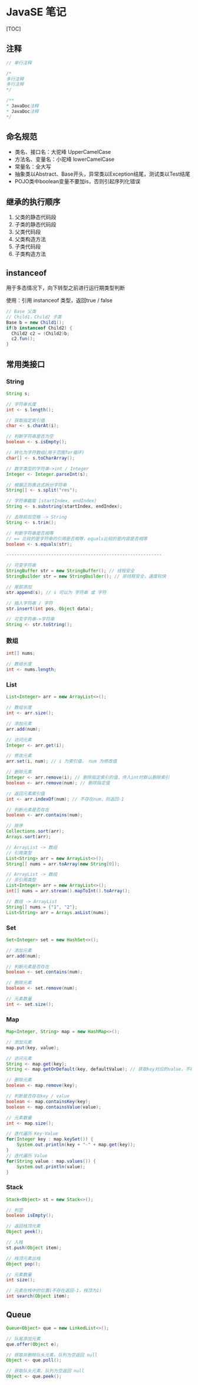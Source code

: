 # JavaSE 笔记

[TOC]

## 注释

```java
// 单行注释

/*
多行注释
多行注释
*/

/**
* JavaDoc注释
* JavaDoc注释
*/
```

## 命名规范

- 类名、接口名：大驼峰 UpperCamelCase
- 方法名、变量名：小驼峰 lowerCamelCase
- 常量名：全大写
- 抽象类以Abstract、Base开头，异常类以Exception结尾，测试类以Test结尾
- POJO类中boolean变量不要加is，否则引起序列化错误

## 继承的执行顺序

1. 父类的静态代码段
2. 子类的静态代码段
3. 父类代码段
4. 父类构造方法
5. 子类代码段
6. 子类构造方法

## instanceof

用于多态情况下，向下转型之前进行运行期类型判断

使用：引用 instanceof 类型，返回true / false

```java
// Base 父类
// Child1，Child2 子类
Base b = new Child1();
if(b instanceof Child2) {
  Child2 c2 = (Child2)b;
  c2.fun();
}
```

## 常用类接口

### String

```java
String s;

// 字符串长度
int <- s.length();

// 获取指定索引值
char <- s.charAt(i);

// 判断字符串是否为空
boolean <- s.isEmpty();

// 转化为字符数组(用于范围for循环)
char[] <- s.toCharArray();

// 数字类型的字符串->int / Integer
Integer <- Integer.parseInt(s);

// 根据正则表达式拆分字符串
String[] <- s.split("res");

// 字符串截取 [startIndex, endIndex)
String <- s.substring(startIndex, endIndex);

// 去除前后空格 -> String
String <- s.trim();

// 判断字符串是否相等
// == 比较的是字符串的引用是否相等，equals比较的是内容是否相等
boolean <- s.equals(str);

-----------------------------------------------------------

// 可变字符串
StringBuffer str = new StringBuffer(); // 线程安全
StringBuilder str = new StringBuilder(); // 非线程安全，速度较快

// 尾部添加
str.append(s); // s 可以为 字符串 或 字符

// 插入字符串 / 字符
str.insert(int pos, Object data);

// 可变字符串->字符串
String <- str.toString();
```

### 数组

```java
int[] nums;

// 数组长度
int <- nums.length;
```

### List

```java
List<Integer> arr = new ArrayList<>();

// 数组长度
int <- arr.size();

// 添加元素
arr.add(num);

// 访问元素
Integer <- arr.get(i);

// 修改元素
arr.set(i, num); // i 为索引值， num 为修改值

// 删除元素
Integer <- arr.remove(i); // 删除指定索引的值，传入int时默认删除索引
boolean <- arr.remove(num); // 删除指定值

// 返回元素索引值
int <- arr.indexOf(num); // 不存在num，则返回-1

// 判断元素是否存在
boolean <- arr.contains(num);

// 排序
Collections.sort(arr);
Arrays.sort(arr);

// ArrayList -> 数组
// 引用类型
List<String> arr = new ArrayList<>();
String[] nums = arr.toArray(new String[0]);

// ArrayList -> 数组
// 非引用类型
List<Integer> arr = new ArrayList<>();
int[] nums = arr.stream().mapToInt().toArray();

// 数组 -> ArrayList
String[] nums = {"1", "2"};
List<String> arr = Arrays.asList(nums);
```

### Set

```java
Set<Integer> set = new HashSet<>();

// 添加元素
arr.add(num);

// 判断元素是否存在
boolean <- set.contains(num);

// 删除元素
boolean <- set.remove(num);

// 元素数量
int <- set.size();
```

### Map

```java
Map<Integer, String> map = new HashMap<>();

// 添加元素
map.put(key, value);

// 访问元素
String <- map.get(key);
String <- map.getOrDefault(key, defaultValue); // 获取key对应的value，不存在则返回默认值

// 删除元素
boolean <- map.remove(key);

// 判断是否存在key / value
boolean <- map.containsKey(key);
boolean <- map.containsValue(value);

// 元素数量
int <- map.size();

// 迭代遍历 Key-Value
for(Integer key : map.keySet()) {
    System.out.println(key + "-" + map.get(key));
}
// 迭代遍历 Value
for(String value : map.values()) {
    System.out.println(value);
}
```

### Stack

```java
Stack<Object> st = new Stack<>();

// 判空
boolean isEmpty();

// 返回栈顶元素
Object peek();

// 入栈
st.push(Object item);

// 栈顶元素出栈
Object pop();

// 元素数量
int size();

// 元素在栈中的位置(不存在返回-1，栈顶为1)
int search(Object item);
```

## Queue

```java
Queue<Object> que = new LinkedList<>();

// 队尾添加元素
que.offer(Object e);

// 获取并删除队头元素，队列为空返回 null
Object <- que.poll();

// 获取队头元素，队列为空返回 null
Object <- que.peek();
```